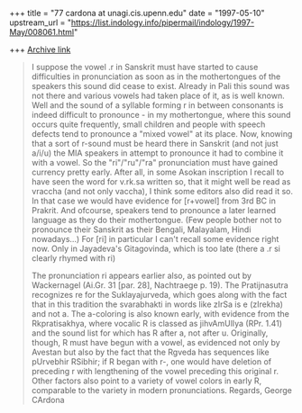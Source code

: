 +++
title = "77 cardona at unagi.cis.upenn.edu"
date = "1997-05-10"
upstream_url = "https://list.indology.info/pipermail/indology/1997-May/008061.html"

+++
[Archive link](https://list.indology.info/pipermail/indology/1997-May/008061.html)

>I suppose the vowel .r in Sanskrit must have started to cause difficulties
>in pronunciation as soon as in the mothertongues of the speakers this
>sound did cease to exist. Already in Pali this sound was not there and
>various vowels had taken place of it, as is well known. Well and the sound
>of a syllable forming r in between consonants is indeed difficult to
>pronounce - in my mothertongue, where this sound occurs quite frequently,
>small children and people with speech defects tend to pronounce a "mixed
>vowel" at its place. Now, knowing that a sort of r-sound must be heard
>there in Sanskrit (and not just a/i/u) the MIA speakers in attempt to
>pronounce it had to combine it with a vowel.
>  So the "ri"/"ru"/"ra" pronunciation must have gained currency pretty
>early. After all, in some Asokan inscription I recall to have seen the
>word for v.rk.sa written so, that it might well be read as vraccha (and
>not only vaccha), I think some editors also did read it so. In that case
>we would have evidence for [r+vowel] from 3rd BC in Prakrit. And ofcourse,
>speakers tend to pronounce a later learned language as they do their
>mothertongue. (Few people bother not to pronounce their Sanskrit as their
>Bengali, Malayalam, Hindi nowadays...)
>  For [ri] in particular I can't recall some evidence right now.
>Only in Jayadeva's Gitagovinda, which is too late (there a .r si clearly
>rhymed with ri)
>
>The pronunciation ri appears earlier also, as pointed out by Wackernagel
>(Ai.Gr. 31 [par. 28], Nachtraege p. 19).  The Pratijnasutra recognizes re
>for the Suklayajurveda, which goes along with the fact that in this
>tradition the svarabhakti in words like zIrSa is e (zIrekha) and not a.
>The a-coloring is also known early, with evidence from the Rkpratisakhya,
>where vocalic R is classed as jihvAmUlIya (RPr. 1.41) and the sound list
>for which has R after a, not after u.  Originally, though, R must have
>begun with a vowel, as evidenced not only by Avestan but also by the fact
>that the Rgveda has sequences like pUrvebhir RSibhir; if R began with r-,
>one would have deletion of preceding r with lengthening of the vowel
>preceding this original r.  Other factors also point to a variety of vowel
>colors in early R, comparable to the variety in modern pronunciations.
>Regards, George CArdona






